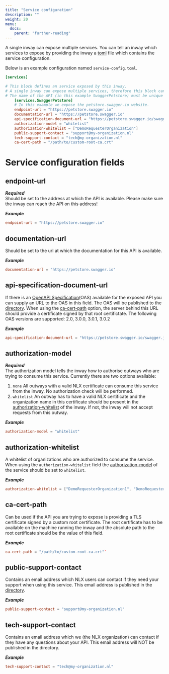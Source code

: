 ```yaml
---
title: "Service configuration"
description: ""
weight: 20
menu:
  docs:
    parent: "further-reading"
---
```



A single inway can expose multiple services. You can tell an inway which services to expose by providing the inway a [toml](https://github.com/toml-lang/toml) file which contains the service configuration.

Below is an example configuration named `service-config.toml`.
```toml
[services]

# This block defines an service exposed by this inway.
# A single inway can expose multiple services, therefore this block can be added multiple times.
# The name of the API (in this example SwaggerPetstore) must be unique for each block.
    [services.SwaggerPetstore]
    # In this example we expose the petstore.swagger.io website.
    endpoint-url = "https://petstore.swagger.io"
    documentation-url = "https://petstore.swagger.io"
    api-specification-document-url = "https://petstore.swagger.io/swagger.json"
    authorization-model = "whitelist"
    authorization-whitelist = ["DemoRequesterOrganization"]
    public-support-contact = "support@my-organization.nl"
    tech-support-contact = "tech@my-organization.nl"
    ca-cert-path = "/path/to/custom-root-ca.crt"
```
# Service configuration fields
## endpoint-url 
***Required***   
Should be set to the address at which the API is available. Please make sure the inway can reach the API on this address!

***Example***
```toml
endpoint-url = "https://petstore.swagger.io"
```

## documentation-url
Should be set to the url at which the documentation for this API is available.

***Example***
```toml
documentation-url = "https://petstore.swagger.io"
```

## api-specification-document-url
If there is an [OpenAPI Specification](https://swagger.io/specification/)(OAS) available for the exposed API you can supply an URL to the OAS in this field. The OAS will be published to the [directory](https://directory.nlx.io).
When using the [ca-cert-path](#field-ca-cert-path) option, the server behind this URL should provide a certificate signed by that root certifictate. 
The following OAS versions are supported: 2.0, 3.0.0, 3.0.1, 3.0.2

***Example***
```toml
api-specification-document-url = "https://petstore.swagger.io/swagger.json"
```

<a name="field-authorization-model"></a>
## authorization-model
***Required***  
The authorization model tells the inway how to authorise outways who are trying to consume this service.
Currently there are two options available:

1. `none` All outways with a valid NLX certificate can consume this service from the inway. No authorization check will be performed.
1. `whitelist` An outway has to have a valid NLX certificate and the organization name in this certificate should be present in the [authorization-whitelist](#field-authorization-whitelist) of the inway. If not, the inway will not accept requests from this outway.

***Example***
```toml
authorization-model = "whitelist"
```

<a name="field-authorization-whitelist"></a>
## authorization-whitelist
A whitelist of organizations who are authorized to consume the service. When using the `authorization-whitelist` field the [authorization-model](#field-authorization-model) of the service should be set to `whitelist`.

***Example***
```toml
authorization-whitelist = ["DemoRequesterOrganization1", "DemoRequesterOrganization2"] `
```

<a name="field-ca-cert-path"></a>
## ca-cert-path 
Can be used if the API you are trying to expose is providing a TLS certificate signed by a custom root certificate. The root certificate has to be available on the machine running the inway and the absolute path to the root certificate should be the value of this field.  

***Example***
```toml
ca-cert-path = "/path/to/custom-root-ca.crt"`
```

## public-support-contact
Contains an email address which NLX users can contact if they need your support when using this service. This email address is published in the [directory](https://directory.nlx.io).

***Example***
```toml
public-support-contact = "support@my-organization.nl"
```

## tech-support-contact  
Contains an email address which we (the NLX organization) can contact if they have any questions about your API.
This email address will NOT be published in the directory.

***Example***
```toml
tech-support-contact = "tech@my-organization.nl"
```
